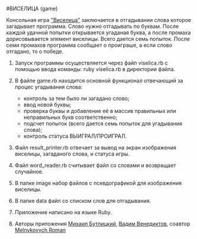 #ВИСЕЛИЦА (game)
                                        
   Консольная игра ["Виселица"](https://ru.wikipedia.org/wiki/%D0%92%D0%B8%D1%81%D0%B5%D0%BB%D0%B8%D1%86%D0%B0_(%D0%B8%D0%B3%D1%80%D0%B0)) заключается в отгадывании слова которое загадывает программа. Слово нужно отгадывать по буквам.
 После каждой удачной попытки открывается угаданая буква, а после промаха дорисовывается элемент виселицы. Всего 
 дается семь попыток. После семи промахов программа сообщает о проиграше, а если слово отгадано, то о победе.
 
 
 1. Запуск программы осуществляется через файл viselica.rb с помощью ввода команды: ruby viselica.rb в директории файла.
 
 2. В файле game.rb находится основной функционал отвечающий за процес угадывания слова:
     * контроль за тем было ли загадано слово;
     * ввод новой буквы;
     * проверка буквы и добавление её в массив правильных или неправильных букв соответственно;
     * подсчет попыток (всего дается семь попыток для угадывания слова);
     * контроль статуса ВЫИГРАЛ/ПРОИГРАЛ.
 
 3. Файл result_printer.rb отвечает за вывод на экран изображения виселицы, загаданого слова, и статуса игры.
 
 4. Файл word_reader.rb считывает файл со словами и возвращает случайное.
 
 5. В папке image набор файлов с псевдографикой для изображения виселицы.
 
 6. В папке data файл со списком слов для отгадывания.
 
 7. Приложение нaписано на языке Ruby.
 
 8. Авторы приложения [Михаил Бутлицкий](https://github.com/aristofun),  [Вадим Венедиктов](https://github.com/installero),   соавтор [Melnykovych Roman](https://github.com/melnyk-r)
